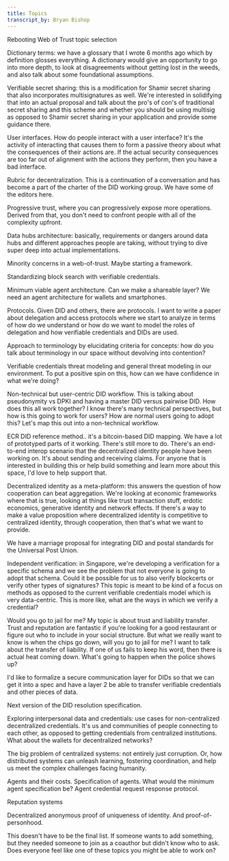 ```yaml
---
title: Topics
transcript_by: Bryan Bishop
---
```

Rebooting Web of Trust topic selection

Dictionary terms: we have a glossary that I wrote 6 months ago which by definition glosses everything. A dictionary would give an opportunity to go into more depth, to look at disagreements without getting lost in the weeds, and also talk about some foundational assumptions.

Verifiable secret sharing: this is a modification for Shamir secret sharing that also incorporates multisignatures as well. We're interested in solidifying that into an actual proposal and talk about the pro's of con's of traditional secret sharing and this scheme and whether you should be using multisig as opposed to Shamir secret sharing in your application and provide some guidance there.

User interfaces. How do people interact with a user interface? It's the activity of interacting that causes them to form a passive theory about what the consequences of their actions are. If the actual security consequences are too far out of alignment with the actions they perform, then you have a bad interface.

Rubric for decentralization. This is a continuation of a conversation and has become a part of the charter of the DID working group. We have some of the editors here.

Progressive trust, where you can progressively expose more operations. Derived from that, you don't need to confront people with all of the complexity upfront.

Data hubs architecture: basically, requirements or dangers around data hubs and different approaches people are taking, without trying to dive super deep into actual implementations.

Minority concerns in a web-of-trust. Maybe starting a framework.

Standardizing block search with verifiable credentials.

Minimum viable agent architecture. Can we make a shareable layer? We need an agent architecture for wallets and smartphones.

Protocols. Given DID and others, there are protocols. I want to write a paper about delegation and access protocols where we start to analyze in terms of how do we understand or how do we want to model the roles of delegation and how verifiable credentials and DIDs are used.

Approach to terminology by elucidating criteria for concepts: how do you talk about terminology in our space without devolving into contention?

Verifiable credentials threat modeling and general threat modeling in our environment. To put a positive spin on this, how can we have confidence in what we're doing?

Non-technical but user-centric DID workflow. This is talking about pseudonymity vs DPKI and having a master DID versus pairwise DID. How does this all work together? I know there's many technical perspectives, but how is this going to work for users? How are normal users going to adopt this? Let's map this out into a non-technical workflow.

ECR DID reference method.. it's a bitcoin-based DID mapping. We have a lot of prototyped parts of it working. There's still more to do. There's an end-to-end interop scenario that the decentralized identity people have been working on. It's about sending and receiving claims. For anyone that is interested in building this or help build something and learn more about this space, I'd love to help support that.

Decentralized identity as a meta-platform: this answers the question of how cooperation can beat aggregation. We're looking at economic frameworks where that is true, looking at things like trust transaction stuff, erdotic economics, generative identity and network effects. If there's a way to make a value proposition where decentralized identity is competitive to centralized identity, through cooperation, then that's what we want to provide.

We have a marriage proposal for integrating DID and postal standards for the Universal Post Union.

Independent verification: in Singapore, we're developing a verification for a specific schema and we see the problem that not everyone is going to adopt that schema. Could it be possible for us to also verify blockcerts or verify other types of signatures? This topic is meant to be kind of a focus on methods as opposed to the current verifiable credentials model which is very data-centric. This is more like, what are the ways in which we verify a credential?

Would you go to jail for me? My topic is about trust and liability transfer. Trust and reputation are fantastic if you're looking for a good restaurant or figure out who to include in your social structure. But what we really want to know is when the chips go down, will you go to jail for me? I want to talk about the transfer of liability. If one of us fails to keep his word, then there is actual heat coming down. What's going to happen when the police shows up?

I'd like to formalize a secure communication layer for DIDs so that we can get it into a spec and have a layer 2 be able to transfer verifiable credentials and other pieces of data.

Next version of the DID resolution specification.

Exploring interpersonal data and credentials: use cases for non-centralized decentralized credentials. It's us and communities of people connecting to each other, as opposed to getting credentials from centralized institutions. What about the wallets for decentralized networks?

The big problem of centralized systems: not entirely just corruption. Or, how distributed systems can unleash learning, fostering coordination, and help us meet the complex challenges facing humanity.

Agents and their costs. Specification of agents. What would the minimum agent specification be? Agent credential request response protocol.

Reputation systems

Decentralized anonymous proof of uniqueness of identity. And proof-of-personhood.

This doesn't have to be the final list. If someone wants to add something, but they needed someone to join as a coauthor but didn't know who to ask. Does everyone feel like one of these topics you might be able to work on?

